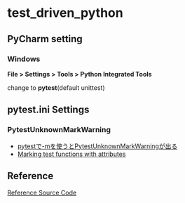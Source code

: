 # test_driven_python

## PyCharm setting
### Windows
**File > Settings > Tools > Python Integrated Tools**

change to **pytest**(default unittest) 

## pytest.ini Settings
### PytestUnknownMarkWarning
- [pytestで-mを使うとPytestUnknownMarkWarningが出る](https://www.pgen.info/archives/1463)
- [Marking test functions with attributes](https://docs.pytest.org/en/latest/mark.html)
## Reference
[Reference Source Code](https://pragprog.com/titles/bopytest/source_code)
